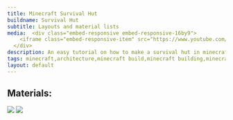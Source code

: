 ```yaml
---
title: Minecraft Survival Hut
buildname: Survival Hut
subtitle: Layouts and material lists
media:  <div class="embed-responsive embed-responsive-16by9">
    <iframe class="embed-responsive-item" src="https://www.youtube.com/embed/yNtlqnuizew"></iframe>
  </div>
description: An easy tutorial on how to make a survival hut in minecraft. This build is very survival friendly and also starter friendly. So if you are starting out a new survival minecraft world and want to have a hut as your starting point then it is a perfect house for you.
tags: minecraft,architecture,minecraft build,minecraft building,minecraft house,minecraft how to,minecraft design,minecraft ideas,minecraft inspiration,minecraft survival house, hut
layout: default
---
```


<p>
<h2 class="content-header">
Materials:
</h2>
<img src="https://myoctagon.github.io/asset/survival-hut-1/material_list1.png" class="img-fluid"/>
<img src="https://myoctagon.github.io/asset/survival-hut-1/material_list2.png" class="img-fluid"/>
</p>


<br/>
